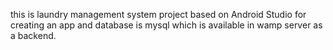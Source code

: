 this is laundry management system project based on Android Studio for creating an app 
and database is mysql which is available in wamp server as a backend.
